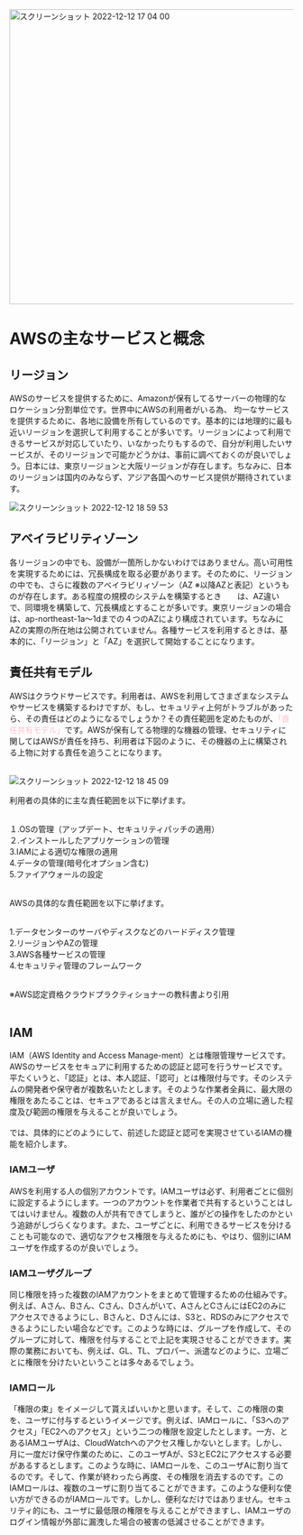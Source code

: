 <!DOCTYPE html>

<img width="523" alt="スクリーンショット 2022-12-12 17 04 00" src="https://user-images.githubusercontent.com/74718871/206992903-15b32979-a7ab-404c-a2aa-92d762782c9a.png">
  <h1>AWSの主なサービスと概念</h1>
  
  <h2>リージョン</h2>
  AWSのサービスを提供するために、Amazonが保有してるサーバーの物理的なロケーション分割単位です。世界中にAWSの利用者がいる為、
  均一なサービスを提供するために、各地に設備を所有しているのです。基本的には地理的に最も近いリージョンを選択して利用することが多いです。リージョンによって利用できるサービスが対応していたり、いなかったりもするので、自分が利用したいサービスが、そのリージョンで可能かどうかは、事前に調べておくのが良いでしょう。日本には、東京リージョンと大阪リージョンが存在します。ちなみに、日本のリージョンは国内のみならず、アジア各国へのサービス提供が期待されています。
  
  ![スクリーンショット 2022-12-12 18 59 53](https://user-images.githubusercontent.com/74718871/207029108-e08d7a38-5897-416c-a1fa-a2c9dc932e17.png)

  
  <h2>アベイラビリティゾーン</h2>
  各リージョンの中でも、設備が一箇所しかないわけではありません。高い可用性を実現するためには、冗長構成を取る必要があります。そのために、リージョンの中でも、さらに複数のアベイラビリィゾーン（AZ ※以降AZと表記）というものが存在します。ある程度の規模のシステムを構築するとき　　は、AZ違いで、同環境を構築して、冗長構成とすることが多いです。東京リージョンの場合は、ap-northeast-1a〜1dまでの４つのAZにより構成されています。ちなみにAZの実際の所在地は公開されていません。各種サービスを利用するときは、基本的に、「リージョン」と「AZ」を選択して開始することになります。
  
  
  
  <h2>責任共有モデル</h2>
  AWSはクラウドサービスです。利用者は、AWSを利用してさまざまなシステムやサービスを構築するわけですが、もし、セキュリティ上何がトラブルがあったら、その責任はどのようになるでしょうか？その責任範囲を定めたものが、<font color="Pink">「責任共有モデル」</font>です。AWSが保有してる物理的な機器の管理、セキュリティに関してはAWSが責任を持ち、利用者は下図のように、その機器の上に構築される上物に対する責任を追うことになります。<br><br>
  
  ![スクリーンショット 2022-12-12 18 45 09](https://user-images.githubusercontent.com/74718871/207028877-7ffb6e6a-91cb-453d-b7b5-2d415e0749d2.png)

  
  利用者の具体的に主な責任範囲を以下に挙げます。<br><br>
 
  １.OSの管理（アップデート、セキュリティパッチの適用）<br>
  ２.インストールしたアプリケーションの管理<br>
  3.IAMによる適切な権限の適用<br>
  4.データの管理(暗号化オプション含む)<br>
  5.ファイアウォールの設定<br><br>
  
  AWSの具体的な責任範囲を以下に挙げます。<br><br>
  
  1.データセンターのサーバやディスクなどのハードディスク管理<br>
  2.リージョンやAZの管理<br>
  3.AWS各種サービスの管理<br>
  4.セキュリティ管理のフレームワーク<br><br>
 
 ※AWS認定資格クラウドプラクティショナーの教科書より引用<br><br>
 
 
  
  <h2>IAM</h2>
  IAM（AWS Identity and Access Manage-ment）とは権限管理サービスです。AWSのサービスをセキュアに利用するための認証と認可を行うサービスです。平たくいうと、「認証」とは、本人認証、「認可」とは権限付与です。そのシステムの開発者や保守者が複数名いたとします。そのような作業者全員に、最大限の権限をあたることは、セキュアであるとは言えません。その人の立場に適した程度及び範囲の権限を与えることが良いでしょう。<br><br>
 では、具体的にどのようにして、前述した認証と認可を実現させているIAMの機能を紹介します。
 <h3>IAMユーザ</h3>
  AWSを利用する人の個別アカウントです。IAMユーザは必ず、利用者ごとに個別に設定するようにします。一つのアカウントを作業者で共有するということはしてはいけません。複数の人が共有できてしまうと、誰がどの操作をしたのかという追跡がしづらくなります。また、ユーザごとに、利用できるサービスを分けることも可能なので、適切なアクセス権限を与えるためにも、やはり、個別にIAMユーザを作成するのが良いでしょう。
  <h3>IAMユーザグループ</h3>
    同じ権限を持った複数のIAMアカウントをまとめて管理するための仕組みです。例えば、Aさん、Bさん、Cさん、Dさんがいて、AさんとCさんにはEC2のみにアクセスできるようにし、Bさんと、Dさんには、S3と、RDSのみにアクセスできるようにしたい場合などです。このような時には、グループを作成して、そのグループに対して、権限を付与することで上記を実現させることができます。実際の業務においても、例えば、GL、TL、プロパー、派遣などのように、立場ごとに権限を分けたいということは多々あるでしょう。
  
  <h3>IAMロール</h3>
  「権限の束」をイメージして貰えばいいかと思います。そして、この権限の束を、ユーザに付与するというイメージです。例えば、IAMロールに、「S3へのアクセス」「EC2へのアクセス」という二つの権限を設定したとします。一方、とあるIAMユーザAは、CloudWatchへのアクセス権しかないとします。しかし、月に一度だけ保守作業のために、このユーザAが、S3とEC2にアクセスする必要があるするとします。このような時に、IAMロールを、このユーザAに割り当てるのです。そして、作業が終わったら再度、その権限を消去するのです。このIAMロールは、複数のユーザに割り当てることができます。このような便利な使い方ができるのがIAMロールです。しかし、便利なだけではありません。セキュリティ的にも、ユーザに最低限の権限を与えることができますし、IAMユーザのログイン情報が外部に漏洩した場合の被害の低減させることができます。
  
  <h1></h1>
  
  <h1></h1>
  
  <h1></h1>
  
  <h1></h1>
